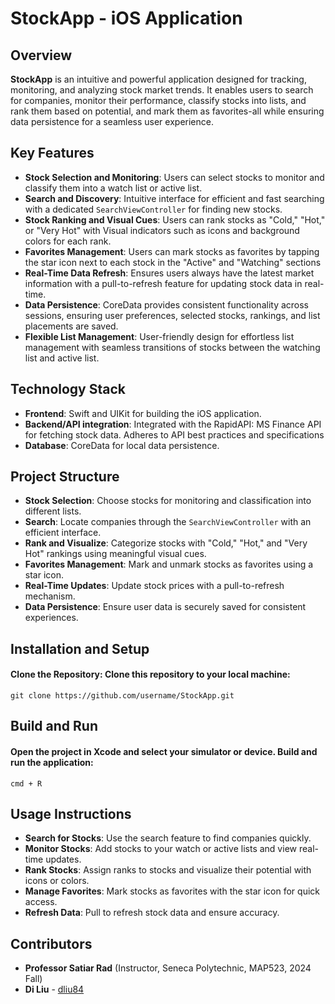 # StockApp - iOS Application

## Overview
**StockApp** is an intuitive and powerful application designed for tracking, monitoring, and analyzing stock market trends. It enables users to search for companies, monitor their performance, classify stocks into lists, and rank them based on potential, and mark them as favorites-all while ensuring data persistence for a seamless user experience.

## Key Features
- **Stock Selection and Monitoring**: Users can select stocks to monitor and classify them into a watch list or active list.
- **Search and Discovery**: Intuitive interface for efficient and fast searching with a dedicated `SearchViewController` for finding new stocks.
- **Stock Ranking and Visual Cues**: Users can rank stocks as "Cold," "Hot," or "Very Hot" with Visual indicators such as icons and background colors for each rank.
- **Favorites Management**: Users can mark stocks as favorites by tapping the star icon next to each stock in the "Active" and "Watching" sections
- **Real-Time Data Refresh**: Ensures users always have the latest market information with a pull-to-refresh feature for updating stock data in real-time.
- **Data Persistence**: CoreData provides consistent functionality across sessions, ensuring user preferences, selected stocks, rankings, and list placements are saved.
- **Flexible List Management**: User-friendly design for effortless list management with seamless transitions of stocks between the watching list and active list.
  
## Technology Stack
- **Frontend**: Swift and UIKit for building the iOS application.
- **Backend/API integration**: Integrated with the RapidAPI: MS Finance API for fetching stock data. Adheres to API best practices and specifications
- **Database**: CoreData for local data persistence.

## Project Structure
- **Stock Selection**: Choose stocks for monitoring and classification into different lists.
- **Search**: Locate companies through the `SearchViewController` with an efficient interface.
- **Rank and Visualize**: Categorize stocks with "Cold," "Hot," and "Very Hot" rankings using meaningful visual cues.
- **Favorites Management**: Mark and unmark stocks as favorites using a star icon.
- **Real-Time Updates**: Update stock prices with a pull-to-refresh mechanism.
- **Data Persistence**: Ensure user data is securely saved for consistent experiences.
  

## Installation and Setup
#### Clone the Repository: Clone this repository to your local machine:
  `git clone https://github.com/username/StockApp.git`

## Build and Run
#### Open the project in Xcode and select your simulator or device. Build and run the application:
  `cmd + R`

## Usage Instructions
- **Search for Stocks**: Use the search feature to find companies quickly.
- **Monitor Stocks**: Add stocks to your watch or active lists and view real-time updates.
- **Rank Stocks**: Assign ranks to stocks and visualize their potential with icons or colors.
- **Manage Favorites**: Mark stocks as favorites with the star icon for quick access.
- **Refresh Data**: Pull to refresh stock data and ensure accuracy.

## Contributors

- **Professor Satiar Rad** (Instructor, Seneca Polytechnic, MAP523, 2024 Fall)  
- **Di Liu** - [dliu84](https://github.com/dliu84)  

